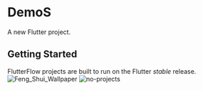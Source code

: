 # DemoS

A new Flutter project.

## Getting Started

FlutterFlow projects are built to run on the Flutter _stable_ release.
![Feng_Shui_Wallpaper](https://github.com/user-attachments/assets/1c85b217-c380-487d-9fe2-42f219c9d415)
![no-projects](https://github.com/user-attachments/assets/3b89300c-cb17-499e-98f1-227961b1244e)
